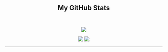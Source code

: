 
<h2 align="center">
  My GitHub Stats
</h2>
<br>

<p align = "center">
  <img  src = "https://github-readme-streak-stats.herokuapp.com/?user=neNerower&theme=tokyonight">
</p> 

<p align = "center">
  <img  src="https://github-readme-stats.vercel.app/api?username=nenerower&show_icons=true&line_height=33&theme=tokyonight&custom_title=GitHub Stats" />
  <img src = "https://github-readme-stats.vercel.app/api/top-langs/?username=nenerower&langs_count=4&theme=tokyonight">
</p>

<!---
<p align = "center">
  <img src="https://activity-graph.herokuapp.com/graph?username=nenerower&hide_title=true&bg_color=1A1B27&color=6FA4FC&point=38BDAE&line=BF91F3">
</p>
-->
<hr>

